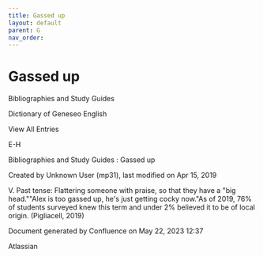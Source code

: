 ```yaml
---
title: Gassed up
layout: default
parent: G
nav_order:
---
```


# Gassed up

Bibliographies and Study Guides

Dictionary of Geneseo English

View All Entries

E-H

Bibliographies and Study Guides : Gassed up

Created by  Unknown User (mp31), last modified on Apr 15, 2019

V. Past tense: Flattering someone with praise, so that they have a &quot;big head.&quot;&quot;Alex is too gassed up, he's just getting cocky now.&quot;As of 2019, 76% of students surveyed knew this term and under 2% believed it to be of local origin. (Pigliacell, 2019)

Document generated by Confluence on May 22, 2023 12:37

Atlassian
